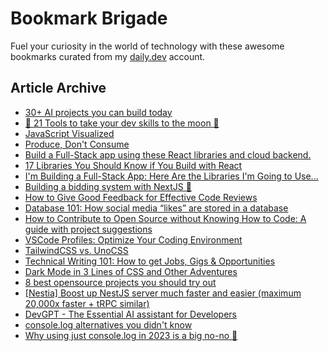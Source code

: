 # Bookmark Brigade
Fuel your curiosity in the world of technology with these awesome bookmarks curated from my [daily.dev](https://app.daily.dev/Anmol-Baranwal) account.

## Article Archive

<!-- DAILY-DEV-BOOKMARKS:START -->
- [30+ AI projects you can build today](https://app.daily.dev/posts/L5RVi7vTH?utm_source=rss&utm_medium=bookmarks&utm_campaign=iWZFqWGzJuZ3TMf4ZW9aZ)
- [🚀 21 Tools to take your dev skills to the moon 🌝](https://app.daily.dev/posts/D847KH3FW?utm_source=rss&utm_medium=bookmarks&utm_campaign=iWZFqWGzJuZ3TMf4ZW9aZ)
- [JavaScript Visualized](https://app.daily.dev/posts/Jf60GLU2W?utm_source=rss&utm_medium=bookmarks&utm_campaign=iWZFqWGzJuZ3TMf4ZW9aZ)
- [Produce, Don&#39;t Consume](https://app.daily.dev/posts/cKqHUGpnz?utm_source=rss&utm_medium=bookmarks&utm_campaign=iWZFqWGzJuZ3TMf4ZW9aZ)
- [Build a Full-Stack app using these React libraries and cloud backend.](https://app.daily.dev/posts/nHHzwDUmx?utm_source=rss&utm_medium=bookmarks&utm_campaign=iWZFqWGzJuZ3TMf4ZW9aZ)
- [17 Libraries You Should Know if You Build with React](https://app.daily.dev/posts/FFOLu2yFB?utm_source=rss&utm_medium=bookmarks&utm_campaign=iWZFqWGzJuZ3TMf4ZW9aZ)
- [I&#39;m Building a Full-Stack App: Here Are the Libraries I&#39;m Going to Use...](https://app.daily.dev/posts/7YhPSQHSb?utm_source=rss&utm_medium=bookmarks&utm_campaign=iWZFqWGzJuZ3TMf4ZW9aZ)
- [Building a bidding system with NextJS 🚀](https://app.daily.dev/posts/akfrdFeAn?utm_source=rss&utm_medium=bookmarks&utm_campaign=iWZFqWGzJuZ3TMf4ZW9aZ)
- [How to Give Good Feedback for Effective Code Reviews](https://app.daily.dev/posts/19OLTOfcm?utm_source=rss&utm_medium=bookmarks&utm_campaign=iWZFqWGzJuZ3TMf4ZW9aZ)
- [Database 101: How social media “likes” are stored in a database](https://app.daily.dev/posts/8o2UdyAZQ?utm_source=rss&utm_medium=bookmarks&utm_campaign=iWZFqWGzJuZ3TMf4ZW9aZ)
- [How to Contribute to Open Source without Knowing How to Code: A guide with project suggestions](https://app.daily.dev/posts/x744yKoqF?utm_source=rss&utm_medium=bookmarks&utm_campaign=iWZFqWGzJuZ3TMf4ZW9aZ)
- [VSCode Profiles: Optimize Your Coding Environment](https://app.daily.dev/posts/s0TEwvXQQ?utm_source=rss&utm_medium=bookmarks&utm_campaign=iWZFqWGzJuZ3TMf4ZW9aZ)
- [TailwindCSS vs. UnoCSS](https://app.daily.dev/posts/A0VG4LfAl?utm_source=rss&utm_medium=bookmarks&utm_campaign=iWZFqWGzJuZ3TMf4ZW9aZ)
- [Technical Writing 101: How to get Jobs, Gigs &amp; Opportunities](https://app.daily.dev/posts/f0fIonyeB?utm_source=rss&utm_medium=bookmarks&utm_campaign=iWZFqWGzJuZ3TMf4ZW9aZ)
- [Dark Mode in 3 Lines of CSS and Other Adventures](https://app.daily.dev/posts/NHTOUHCVs?utm_source=rss&utm_medium=bookmarks&utm_campaign=iWZFqWGzJuZ3TMf4ZW9aZ)
- [8 best opensource projects you should try out](https://app.daily.dev/posts/jwsNbjUL7?utm_source=rss&utm_medium=bookmarks&utm_campaign=iWZFqWGzJuZ3TMf4ZW9aZ)
- [[Nestia] Boost up NestJS server much faster and easier &lpar;maximum 20,000x faster + tRPC similar&rpar;](https://app.daily.dev/posts/IUydI5cn6?utm_source=rss&utm_medium=bookmarks&utm_campaign=iWZFqWGzJuZ3TMf4ZW9aZ)
- [DevGPT - The Essential AI assistant for Developers](https://app.daily.dev/posts/G7YoaeDDW?utm_source=rss&utm_medium=bookmarks&utm_campaign=iWZFqWGzJuZ3TMf4ZW9aZ)
- [console.log alternatives you didn&#39;t know](https://app.daily.dev/posts/mxck_ZRxe?utm_source=rss&utm_medium=bookmarks&utm_campaign=iWZFqWGzJuZ3TMf4ZW9aZ)
- [Why using just console.log in 2023 is a big no-no 🚀](https://app.daily.dev/posts/kRn88O4Cv?utm_source=rss&utm_medium=bookmarks&utm_campaign=iWZFqWGzJuZ3TMf4ZW9aZ)
<!-- DAILY-DEV-BOOKMARKS:END -->
